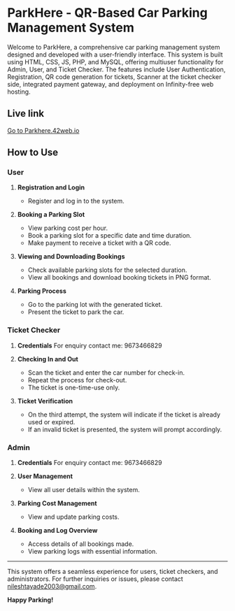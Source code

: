 # ParkHere - QR-Based Car Parking Management System

Welcome to ParkHere, a comprehensive car parking management system designed and developed with a user-friendly interface. This system is built using HTML, CSS, JS, PHP, and MySQL, offering multiuser functionality for Admin, User, and Ticket Checker. The features include User Authentication, Registration, QR code generation for tickets, Scanner at the ticket checker side, integrated payment gateway, and deployment on Infinity-free web hosting.

## Live link
 <a href="https://parkhere.42web.io" target="_blank">Go to Parkhere.42web.io</a>
 
## How to Use

### User
1. **Registration and Login**
   - Register and log in to the system.
   
2. **Booking a Parking Slot**
   - View parking cost per hour.
   - Book a parking slot for a specific date and time duration.
   - Make payment to receive a ticket with a QR code.

3. **Viewing and Downloading Bookings**
   - Check available parking slots for the selected duration.
   - View all bookings and download booking tickets in PNG format.

4. **Parking Process**
   - Go to the parking lot with the generated ticket.
   - Present the ticket to park the car.

### Ticket Checker
1. **Credentials**
 For enquiry contact me: 9673466829
3. **Checking In and Out**
   - Scan the ticket and enter the car number for check-in.
   - Repeat the process for check-out.
   - The ticket is one-time-use only.

4. **Ticket Verification**
   - On the third attempt, the system will indicate if the ticket is already used or expired.
   - If an invalid ticket is presented, the system will prompt accordingly.

### Admin
1. **Credentials**
  For enquiry contact me: 9673466829

3. **User Management**
   - View all user details within the system.

4. **Parking Cost Management**
   - View and update parking costs.

5. **Booking and Log Overview**
   - Access details of all bookings made.
   - View parking logs with essential information.

---

This system offers a seamless experience for users, ticket checkers, and administrators. For further inquiries or issues, please contact  [nileshtayade2003@gmail.com](nileshtayade2003@gmail.com).

**Happy Parking!**
